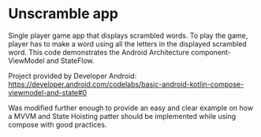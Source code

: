 Unscramble app
=================================

Single player game app that displays scrambled words. To play the game, player has to make a
word using all the letters in the displayed scrambled word.
This code demonstrates the Android Architecture component- ViewModel and StateFlow.

Project provided by Developer Android: https://developer.android.com/codelabs/basic-android-kotlin-compose-viewmodel-and-state#0

Was modified further enough to provide an easy and clear example on how a MVVM and State Hoisting patter should be
implemented while using compose with good practices.
